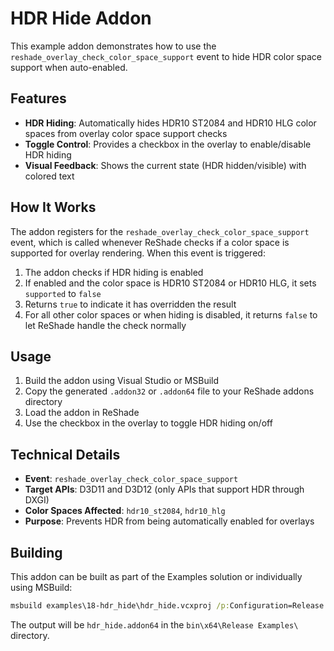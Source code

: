 # HDR Hide Addon

This example addon demonstrates how to use the `reshade_overlay_check_color_space_support` event to hide HDR color space support when auto-enabled.

## Features

- **HDR Hiding**: Automatically hides HDR10 ST2084 and HDR10 HLG color spaces from overlay color space support checks
- **Toggle Control**: Provides a checkbox in the overlay to enable/disable HDR hiding
- **Visual Feedback**: Shows the current state (HDR hidden/visible) with colored text

## How It Works

The addon registers for the `reshade_overlay_check_color_space_support` event, which is called whenever ReShade checks if a color space is supported for overlay rendering. When this event is triggered:

1. The addon checks if HDR hiding is enabled
2. If enabled and the color space is HDR10 ST2084 or HDR10 HLG, it sets `supported` to `false`
3. Returns `true` to indicate it has overridden the result
4. For all other color spaces or when hiding is disabled, it returns `false` to let ReShade handle the check normally

## Usage

1. Build the addon using Visual Studio or MSBuild
2. Copy the generated `.addon32` or `.addon64` file to your ReShade addons directory
3. Load the addon in ReShade
4. Use the checkbox in the overlay to toggle HDR hiding on/off

## Technical Details

- **Event**: `reshade_overlay_check_color_space_support`
- **Target APIs**: D3D11 and D3D12 (only APIs that support HDR through DXGI)
- **Color Spaces Affected**: `hdr10_st2084`, `hdr10_hlg`
- **Purpose**: Prevents HDR from being automatically enabled for overlays

## Building

This addon can be built as part of the Examples solution or individually using MSBuild:

```cmd
msbuild examples\18-hdr_hide\hdr_hide.vcxproj /p:Configuration=Release /p:Platform=x64
```

The output will be `hdr_hide.addon64` in the `bin\x64\Release Examples\` directory.
